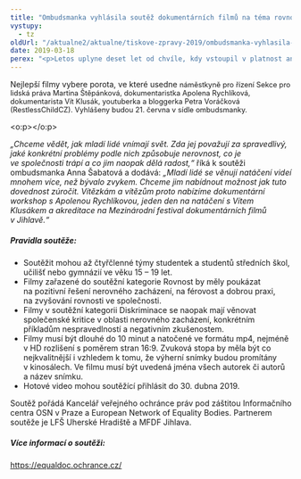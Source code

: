 ```yaml
---
title: "Ombudsmanka vyhlásila soutěž dokumentárních filmů na téma rovnost a diskriminace"
vystupy:
  - tz
oldUrl: "/aktualne2/aktualne/tiskove-zpravy-2019/ombudsmanka-vyhlasila-soutez-dokumentarnich-filmu-na-tema-rovnost-a-diskriminace/"
date: 2019-03-18
perex: "<p>Letos uplyne deset let od chvíle, kdy vstoupil v platnost antidiskriminační zákon. Při této příležitosti se ombudsmanka rozhodla vyhlásit soutěž krátkých dokumentárních filmů na téma rovnost nebo diskriminace. Vítězné snímky se budou promítat na Letní filmové škole v Uherském hradišti.  Soutěž je určena mladým lidem ve věku patnáct až devatenáct let. </p>"
---
```


<!-- imported from the old website -->

<p>Nejlepší filmy vybere porota, ve které usedne <span style="font-size: 12.8px;">náměstkyně pro řízení Sekce pro lidská práva</span><span style="font-size: 12.8px;"> Martina Štěpánková, dokumentaristka Apolena Rychlíková, dokumentarista Vít Klusák, youtuberka a bloggerka Petra Voráčková (RestlessChildCZ). Vyhlášeny budou 21. června v sídle ombudsmanky.</span></p><p class="MsoNormal">&lt;o:p&gt;&lt;/o:p&gt;</p> <p><i>„Chceme vědět, jak mladí lidé vnímají svět. Zda jej považují za spravedlivý, jaké konkrétní problémy podle nich způsobuje nerovnost, co je ve společnosti trápí a co jim naopak dělá radost,“ </i>říká k soutěži ombudsmanka Anna Šabatová a dodává: <i>„Mladí lidé se věnují natáčení videí mnohem více, než bývalo zvykem. Chceme jim nabídnout možnost jak tuto dovednost zúročit. Vítězkám a vítězům proto nabízíme dokumentární workshop s Apolenou Rychlíkovou, jeden den na natáčení s Vítem Klusákem a akreditace na Mezinárodní festival dokumentárních filmů v Jihlavě.“</i></p> <h5>Pravidla soutěže:</h5> <p></p><ul><li>Soutěžit mohou až čtyřčlenné týmy studentek a studentů středních škol, učilišť nebo gymnázií ve věku 15 – 19 let. </li><li>Filmy zařazené do soutěžní kategorie Rovnost by měly poukázat na pozitivní řešení nerovného zacházení, na férovost a dobrou praxi, na zvyšování rovnosti ve společnosti.</li><li>Filmy v soutěžní kategorii Diskriminace se naopak mají věnovat společenské kritice v oblasti nerovného zacházení, konkrétním příkladům nespravedlností a negativním zkušenostem.</li><li>Filmy musí být dlouhé do 10 minut a natočené ve formátu mp4, nejméně v HD rozlišení s poměrem stran 16:9. Zvuková stopa by měla být co nejkvalitnější i vzhledem k tomu, že výherní snímky budou promítány v kinosálech. Ve filmu musí být uvedená jména všech autorek či autorů a název snímku.</li><li>Hotové video mohou soutěžící přihlásit do 30. dubna 2019.</li></ul> <p>Soutěž pořádá Kancelář veřejného ochránce práv pod záštitou Informačního centra OSN v Praze a European Network of Equality Bodies. Partnerem soutěže je LFŠ Uherské Hradiště a MFDF Jihlava.</p> <h5>Více informací o soutěži:</h5> <p><a href="https://equaldoc.ochrance.cz/" target="_blank">https://equaldoc.ochrance.cz/</a></p> <p> </p>
